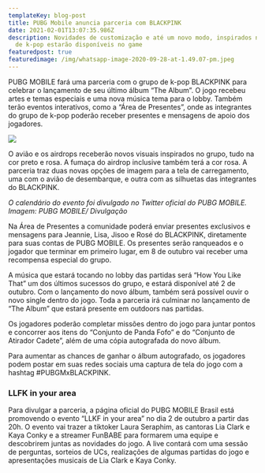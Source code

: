 ```yaml
---
templateKey: blog-post
title: PUBG Mobile anuncia parceria com BLACKPINK
date: 2021-02-01T13:07:35.986Z
description: Novidades de customização e até um novo modo, inspirados no grupo
  de k-pop estarão disponíveis no game
featuredpost: true
featuredimage: /img/whatsapp-image-2020-09-28-at-1.49.07-pm.jpeg
---
```

PUBG MOBILE fará uma parceria com o grupo de k-pop BLACKPINK para celebrar o lançamento de seu último álbum “The Album”. O jogo recebeu artes e temas especiais e uma nova música tema para o lobby. Também terão eventos interativos, como a “Área de Presentes”, onde as integrantes do grupo de k-pop poderão receber presentes e mensagens de apoio dos jogadores.

![](/img/whatsapp-image-2020-09-28-at-1.49.08-pm.jpeg)

O avião e os airdrops receberão novos visuais inspirados no grupo, tudo na cor preto e rosa. A fumaça do airdrop inclusive também terá a cor rosa. A parceria traz duas novas opções de imagem para a tela de carregamento, uma com o avião de desembarque, e outra com as silhuetas das integrantes do BLACKPINK.

*O calendário do evento foi divulgado no Twitter oficial do PUBG MOBILE. Imagem: PUBG MOBILE/ Divulgação*

Na Área de Presentes a comunidade poderá enviar presentes exclusivos e mensagens para Jeannie, Lisa, Jisoo e Rosé do BLACKPINK, diretamente para suas contas de PUBG MOBILE. Os presentes serão ranqueados e o jogador que terminar em primeiro lugar, em 8 de outubro vai receber uma recompensa especial do grupo.

A música que estará tocando no lobby das partidas será “How You Like That” um dos últimos sucessos do grupo, e estará disponível até 2 de outubro. Com o lançamento do novo álbum, também será possível ouvir o novo single dentro do jogo. Toda a parceria irá culminar no lançamento de “The Album” que estará presente em outdoors nas partidas.

Os jogadores poderão completar missões dentro do jogo para juntar pontos e concorrer aos itens do “Conjunto de Panda Fofo” e do “Conjunto de Atirador Cadete”, além de uma cópia autografada do novo álbum.

Para aumentar as chances de ganhar o álbum autografado, os jogadores podem postar em suas redes sociais uma captura de tela do jogo com a hashtag #PUBGMxBLACKPINK.

### LLFK in your area          

Para divulgar a parceria, a página oficial do PUBG MOBILE Brasil está promovendo o evento “LLKF in your area” no dia 2 de outubro a partir das 20h. O evento vai trazer a tiktoker Laura Seraphim, as cantoras Lia Clark e Kaya Conky e a streamer FunBABE para formarem uma equipe e descobrirem juntas as novidades do jogo. A live contará com uma sessão de perguntas, sorteios de UCs, realizações de algumas partidas do jogo e apresentações musicais de Lia Clark e Kaya Conky.